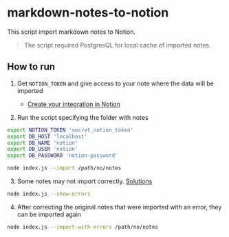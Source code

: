 markdown-notes-to-notion
===

This script import markdown notes to Notion.

> The script required PostgresQL for local cache of imported notes.

## How to run

1. Get `NOTION_TOKEN` and give access to your note where the data will be imported
   - [Create your integration in Notion](https://developers.notion.com/docs/create-a-notion-integration#getting-started)
 
2. Run the script specifying the folder with notes

```bash
export NOTION_TOKEN 'secret_notion_token'
export DB_HOST 'localhost'
export DB_NAME 'notion'
export DB_USER 'notion'
export DB_PASSWORD 'notion-password'

node index.js --import /path/no/notes
```

3. Some notes may not import correctly. [Solutions](https://github.com/tryfabric/martian#working-with-notions-limits)

```bash
node index.js --show-errors
```

4. After correcting the original notes that were imported with an error, they can be imported again

```bash
node index.js --import-with-errors /path/no/notes
```
